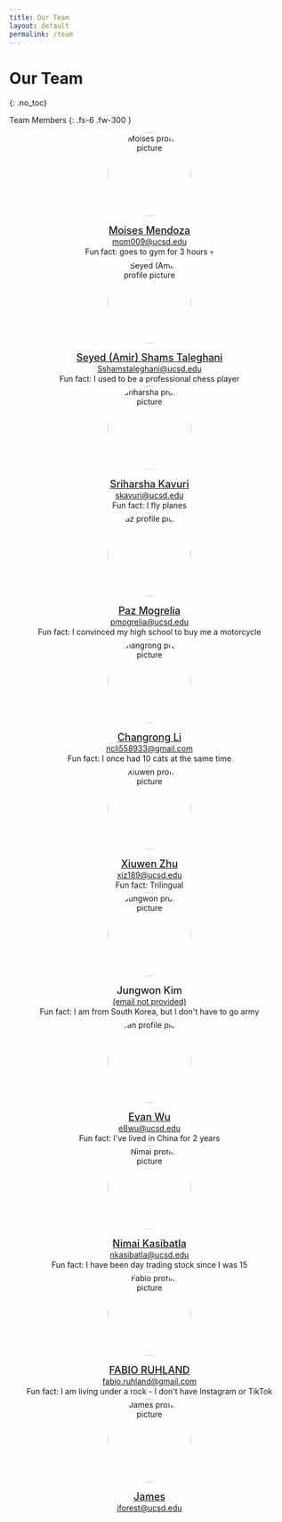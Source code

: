 ```yaml
---
title: Our Team
layout: default
permalink: /team
---
```


# Our Team
{: .no_toc}

<style>
    .profile-display {
        display: grid;
    }
    .profile {
        display: flex;
        flex-direction: row;
        margin: 12px;
        min-width: 340px;
        line-height: 20px;
    }
    .profile-mem {
        flex-direction: column;
        align-items: center;
        text-align: center;
    }
    .profile-pic {
        height: 100px;
        width: 100px;
        border-radius: 50%;
        background-repeat: no-repeat;
        background-position: center center;
        background-size: cover;
        margin-right: 8px;
        overflow: hidden;
        flex-shrink: 0;
    }
    .tutor-pic {
        height: 80px;
        width: 80px;
    }
    .mem {
        height: 150px;
        width: 150px;
        margin-right: 0px;
        margin-bottom: 10px;
    }
    .profile-info-mem {
        display: flex;
        flex-direction: column;
        align-items: center;
    }
    .profile-info {
        margin: 4px;
    }
    .profile-info p {
        text-wrap: pretty;
        margin: 1px;
    }
    .profile-name {
        font-size: 18px;
        font-weight: 500;
        margin-top: 10px;
        margin-bottom: 7px;
    }

    @media screen and (min-width: 1000px) {
      .profile-display {
        grid-template-columns: 1fr 1fr;
      }
    }
</style>


Team Members
{: .fs-6 .fw-300 }

<div class="profile-display">
<div class="profile-mem">
    <img class="profile-pic mem" src="/cse110-sp25-group12/assets/images/moises.png" alt="Moises profile picture">
    <div class="profile-info profile-info-mem">
        <p class="profile-name"><a href="https://github.com/MoisesRM32" target="_blank">Moises Mendoza</a></p>
        <a href="mailto:mom009@ucsd.edu">mom009@ucsd.edu</a>
        <p>Fun fact: goes to gym for 3 hours 💀</p>
    </div>
</div>

<div class="profile-mem">
    <img class="profile-pic mem" src="/cse110-sp25-group12/assets/images/seyed.jpg" alt="Seyed (Amir) profile picture">
    <div class="profile-info profile-info-mem">
        <p class="profile-name"><a href="https://amirrezash007.github.io/SeyedShams/" target="_blank">Seyed (Amir) Shams Taleghani</a></p>
        <a href="mailto:Sshamstaleghani@ucsd.edu">Sshamstaleghani@ucsd.edu</a>
        <p>Fun fact: I used to be a professional chess player</p>
    </div>
</div>

<div class="profile-mem">
    <img class="profile-pic mem" src="/cse110-sp25-group12/assets/images/sriharsha.jpg" alt="Sriharsha profile picture">
    <div class="profile-info profile-info-mem">
        <p class="profile-name"><a href="https://kavurisriharsha.github.io/cse110-lab1/" target="_blank">Sriharsha Kavuri</a></p>
        <a href="mailto:skavuri@ucsd.edu">skavuri@ucsd.edu</a>
        <p>Fun fact: I fly planes</p>
    </div>
</div>

<div class="profile-mem">
    <img class="profile-pic mem" src="/cse110-sp25-group12/assets/images/paz.jpg" alt="Paz profile picture">
    <div class="profile-info profile-info-mem">
        <p class="profile-name"><a href="https://pmogrelia.github.io" target="_blank">Paz Mogrelia</a></p>
        <a href="mailto:pmogrelia@ucsd.edu">pmogrelia@ucsd.edu</a>
        <p>Fun fact: I convinced my high school to buy me a motorcycle</p>
    </div>
</div>

<div class="profile-mem">
    <img class="profile-pic mem" src="/cse110-sp25-group12/assets/images/changrong.jpg" alt="Changrong profile picture">
    <div class="profile-info profile-info-mem">
        <p class="profile-name"><a href="https://github.com/ChangrongLi8858/CL-CSE-110" target="_blank">Changrong Li</a></p>
        <a href="mailto:ncli558933@gmail.com">ncli558933@gmail.com</a>
        <p>Fun fact: I once had 10 cats at the same time</p>
    </div>
</div>

<div class="profile-mem">
    <img class="profile-pic mem" src="/cse110-sp25-group12/assets/images/xuiwen.JPG" alt="Xiuwen profile picture">
    <div class="profile-info profile-info-mem">
        <p class="profile-name"><a href="https://xwinner7.github.io/Lab-Week-1/" target="_blank">Xiuwen Zhu</a></p>
        <a href="mailto:xiz189@ucsd.edu">xiz189@ucsd.edu</a>
        <p>Fun fact: Trilingual</p>
    </div>
</div>

<div class="profile-mem">
    <img class="profile-pic mem" src="/cse110-sp25-group12/assets/images/Fallback.png" alt="Jungwon profile picture">
    <div class="profile-info profile-info-mem">
        <p class="profile-name">Jungwon Kim</p>
        <a href="#">(email not provided)</a>
        <p>Fun fact: I am from South Korea, but I don't have to go army</p>
    </div>
</div>

<div class="profile-mem">
    <img class="profile-pic mem" src="/cse110-sp25-group12/assets/images/evan.jpg" alt="Evan profile picture">
    <div class="profile-info profile-info-mem">
        <p class="profile-name"><a href="https://twintersww.github.io/CSE110-Lab1/" target="_blank">Evan Wu</a></p>
        <a href="mailto:e8wu@ucsd.edu">e8wu@ucsd.edu</a>
        <p>Fun fact: I've lived in China for 2 years</p>
    </div>
</div>

<div class="profile-mem">
    <img class="profile-pic mem" src="/cse110-sp25-group12/assets/images/nimai.PNG" alt="Nimai profile picture">
    <div class="profile-info profile-info-mem">
        <p class="profile-name"><a href="https://nixmai.github.io/NimaiKasibatlaCSE110/" target="_blank">Nimai Kasibatla</a></p>
        <a href="mailto:nkasibatla@ucsd.edu">nkasibatla@ucsd.edu</a>
        <p>Fun fact: I have been day trading stock since I was 15</p>
    </div>
</div>

<div class="profile-mem">
    <img class="profile-pic mem" src="/cse110-sp25-group12/assets/images/fabio.png" alt="Fabio profile picture">
    <div class="profile-info profile-info-mem">
        <p class="profile-name"><a href="https://ruhlando.github.io/cse110-github-pages/" target="_blank">FABIO RUHLAND</a></p>
        <a href="mailto:fabio.ruhland@gmail.com">fabio.ruhland@gmail.com</a>
        <p>Fun fact: I am living under a rock - I don't have Instagram or TikTok</p>
    </div>
</div>

<div class="profile-mem">
    <img class="profile-pic mem" src="/assets/images/james.png" alt="James profile picture">
    <div class="profile-info profile-info-mem">
        <p class="profile-name"><a href="https://0rd1nary13.github.io/CSE110-Lab-Week-1/" target="_blank">James</a></p>
        <a href="mailto:jforest@ucsd.edu">jforest@ucsd.edu</a>
    </div>
</div>

</div>